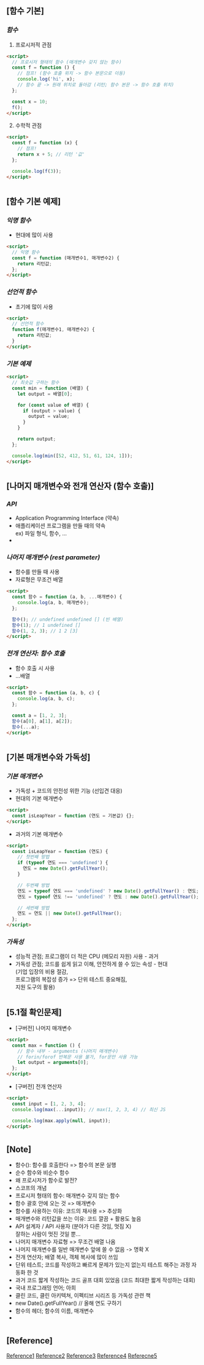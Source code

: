 ## [함수 기본]

### _함수_

1. 프로시저적 관점

```html
<script>
  // 프로시저 형태의 함수 (매개변수 갖지 않는 함수)
  const f = function () {
    // 점프! (함수 호출 위치 -> 함수 본문으로 이동)
    console.log('hi', x);
    // 함수 끝 -> 원래 위치로 돌아감 (리턴; 함수 본문 -> 함수 호출 위치)
  };

  const x = 10;
  f();
</script>
```

2. 수학적 관점

```html
<script>
  const f = function (x) {
    // 점프!
    return x + 5; // 리턴 '값'
  };

  console.log(f(3));
</script>
```

#

## [함수 기본 예제]

### _익명 함수_

- 현대에 많이 사용

```html
<script>
  // 익명 함수
  const f = function (매개변수1, 매개변수2) {
    return 리턴값;
  };
</script>
```

### _선언적 함수_

- 초기에 많이 사용

```html
<script>
  // 선언적 함수
  function f(매개변수1, 매개변수2) {
    return 리턴값;
  }
</script>
```

### _기본 예제_

```html
<script>
  // 최솟값 구하는 함수
  const min = function (배열) {
    let output = 배열[0];

    for (const value of 배열) {
      if (output > value) {
        output = value;
      }
    }

    return output;
  };

  console.log(min([52, 412, 51, 61, 124, 1]));
</script>
```

#

## [나머지 매개변수와 전개 연산자 (함수 호출)]

### _API_

- Application Programming Interface (약속)
- 애플리케이션 프로그램을 만들 때의 약속 <br/>
  ex) 파일 형식, 함수, ...
-

### _나머지 매개변수 (rest parameter)_

- 함수를 만들 때 사용
- 자료형은 무조건 배열

```html
<script>
  const 함수 = function (a, b, ...매개변수) {
    console.log(a, b, 매개변수);
  };

  함수(); // undefined undefined [] (빈 배열)
  함수(1); // 1 undefined []
  함수(1, 2, 3); // 1 2 [3]
</script>
```

### _전개 연산자: 함수 호출_

- 함수 호출 시 사용
- ...배열

```html
<script>
  const 함수 = function (a, b, c) {
    console.log(a, b, c);
  };

  const a = [1, 2, 3];
  함수(a[0], a[1], a[2]);
  함수(...a);
</script>
```

#

## [기본 매개변수와 가독성]

### _기본 매개변수_

- 가독성 + 코드의 안전성 위한 기능 (선입견 대응)
- 현대의 기본 매개변수

```html
<script>
  const isLeapYear = function (연도 = 기본값) {};
</script>
```

- 과거의 기본 매개변수

```html
<script>
  const isLeapYear = function (연도) {
    // 첫번째 방법
    if (typeof 연도 === 'undefined') {
      연도 = new Date().getFullYear();
    }

    // 두번쨰 방법
    연도 = typeof 연도 === 'undefined' ? new Date().getFullYear() : 연도;
    연도 = typeof 연도 !== 'undefined' ? 연도 : new Date().getFullYear();

    // 세번째 방법
    연도 = 연도 || new Date().getFullYear();
  };
</script>
```

### _가독성_

- 성능적 관점; 프로그램이 더 적은 CPU (메모리 자원) 사용 - 과거
- 가독성 관점; 코드를 쉽게 읽고 이해, 안전하게 쓸 수 있는 속성 - 현대 <br/>
  (기업 입장의 비용 절감, <br/>
  프로그램의 복잡성 증가 => 단위 테스트 중요해짐, <br/>
  지원 도구의 활용)

#

## [5.1절 확인문제]

- [구버전] 나머지 매개변수

```html
<script>
  const max = function () {
    // 함수 내부 - arguments (나머지 매개변수)
    // forin/forof 반복문 사용 불가, for문만 사용 가능
    let output = arguments[0];
  };
</script>
```

- [구버전] 전개 연산자

```html
<script>
  const input = [1, 2, 3, 4];
  console.log(max(...input)); // max(1, 2, 3, 4) // 최신 JS

  console.log(max.apply(null, input));
</script>
```

#

## [Note]

- 함수(): 함수를 호출한다 => 함수의 본문 실행
- 순수 함수와 비순수 함수
- 왜 프로시저가 함수로 발전?
- 스코프의 개념
- 프로시저 형태의 함수: 매개변수 갖지 않는 함수
- 함수 괄호 안에 오는 것 => 매개변수
- 함수를 사용하는 이유: 코드의 재사용 => 추상화
- 매개변수와 리턴값을 쓰는 이유: 코드 깔끔 + 활용도 높음
- API 설계자 / API 사용자 (분야가 다른 것임, 멋짐 X) <br/>
  잘하는 사람이 멋진 것일 뿐...
- 나머지 매개변수 자료형 => 무조건 배열 나옴
- 나머지 매개변수를 일반 매개변수 앞에 쓸 수 없음 -> 명확 X
- 전개 연산자; 배열 복사, 객체 복사에 많이 쓰임
- 단위 테스트; 코드를 작성하고 빠르게 문제가 있는지 없는지 테스트 해주는 과정 자동화 한 것
- 과거 코드 짧게 작성하는 코드 골프 대회 있었음 (코드 최대한 짧게 작성하는 대회)
- 국내 프로그래밍 언어; 아희
- 클린 코드, 클린 아키텍쳐, 이펙티브 시리즈 등 가독성 관련 책
- new Date().getFullYear() // 올해 연도 구하기
- 함수의 헤더; 함수의 이름, 매개변수
-

#

## [Reference]

[Reference1](https://www.youtube.com/watch?v=KYzqZXF0jIM&list=PLBXuLgInP-5kxpAKy2DNXoebCse2grHjl&index=26)
[Reference2](https://www.youtube.com/watch?v=L_ge1GlThnU&list=PLBXuLgInP-5kxpAKy2DNXoebCse2grHjl&index=27)
[Reference3](https://www.youtube.com/watch?v=TrRPLL2sOmQ&list=PLBXuLgInP-5kxpAKy2DNXoebCse2grHjl&index=28)
[Reference4](https://www.youtube.com/watch?v=dbI1bkWnoE4&list=PLBXuLgInP-5kxpAKy2DNXoebCse2grHjl&index=29)
[Referecne5](https://www.youtube.com/watch?v=znOCf5pj9R4&list=PLBXuLgInP-5kxpAKy2DNXoebCse2grHjl&index=30)
